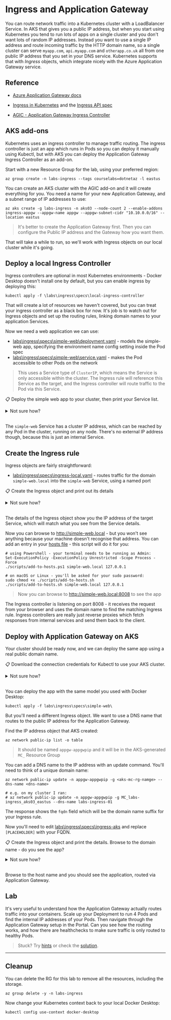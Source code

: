 # Ingress and Application Gateway

You can route network traffic into a Kubernetes cluster with a LoadBalancer Service. In AKS that gives you a public IP address, but when you start using Kubernetes you tend to run lots of apps on a single cluster and you don't want lots of random IP addresses. Instead you want to use a single IP address and route incoming traffic by the HTTP domain name, so a single cluster can serve `myapp.com`, `api.myapp.com` and `otherapp.co.uk` all from one public IP address that you set in your DNS service. Kubernetes supports that with _Ingress_ objects, which integrate nicely with the Azure Application Gateway service.

## Reference

- [Azure Application Gateway docs](https://docs.microsoft.com/en-gb/azure/application-gateway/)

- [Ingress in Kubernetes](https://kubernetes.io/docs/concepts/services-networking/ingress/) and the [Ingress API spec](https://kubernetes.io/docs/reference/generated/kubernetes-api/v1.20/#ingress-v1-networking-k8s-io)

- [AGIC - Application Gateway Ingress Controller](https://docs.microsoft.com/en-us/azure/application-gateway/ingress-controller-overview)

## AKS add-ons

Kubernetes uses an ingress controller to manage traffic routing. The ingress controller is just an app which runs in Pods so you can deploy it manually using Kubectl, but with AKS you can deploy the Application Gateway Ingress Controller as an add-on. 

Start with a new Resource Group for the lab, using your preferred region:

```
az group create -n labs-ingress --tags courselabs=dotnetaz -l eastus
```

You can create an AKS cluster with the AGIC add-on and it will create everything for you. You need a name for your new Application Gateway, and a subnet range of IP addresses to use:

```
az aks create -g labs-ingress -n aks03 --node-count 2 --enable-addons ingress-appgw --appgw-name appgw --appgw-subnet-cidr "10.10.0.0/16" --location eastus
```

> It's better to create the Application Gateway first. Then you can configure the Public IP address and the Gateway how you want them.

That will take a while to run, so we'll work with Ingress objects on our local cluster while it's going.

## Deploy a local Ingress Controller

Ingress controllers are optional in most Kubernetes environments - Docker Desktop doesn't install one by default, but you can enable ingress by deploying this:

```
kubectl apply -f \labs\ingress\specs\local-ingress-controller
```

That will create a lot of resources we haven't covered, but you can treat your ingress controller as a black box for now. It's job is to watch out for Ingress objects and set up the routing rules, linking domain names to your application Services.

Now we need a web application we can use:

- [labs\ingress\specs\simple-web\deployment.yaml](./specs/simple-web/deployment.yaml) - models the simple-web app, specifying the environment name config setting inside the Pod spec
- [labs\ingress\specs\simple-web\service.yaml](./specs/simple-web/service.yaml) - makes the Pod accessible to other Pods on the network

> This uses a Service type of `ClusterIP`, which means the Service is only accessible within the cluster. The Ingress rule will reference this Service as the target, and the Ingress controller will route traffic to the Pod via this Service.


📋 Deploy the simple web app to your cluster, then print your Service list.

<details>
  <summary>Not sure how?</summary>

The YAML files are all in the same folder:

```
kubectl apply -f labs\ingress\specs\simple-web\
```

Run this to show your Services:

```
kubectl get services
```

</details><br/>

The `simple-web` Service has a cluster IP address, which can be reached by any Pod in the cluster, running on any node. There's no external IP address though, because this is just an internal Service.

## Create the Ingress rule

Ingress objects are fairly straightforward:

- [labs\ingress\specs\ingress-local.yaml](./specs/ingress-local.yaml) - routes traffic for the domain `simple-web.local` into the `simple-web` Service, using a named port

📋 Create the Ingress object and print out its details

<details>
  <summary>Not sure how?</summary>

It's the same `apply` command for all resources:

```
kubectl apply -f labs\ingress\specs\ingress-local.yaml
```

And you can print the details of the object with:

```
kubectl get ingress

kubectl describe ingress simple-web
```

</details><br/>

The details of the Ingress object show you the IP address of the target Service, which will match what you see from the Service details.

Now you can browse to http://simple-web.local - but you won't see anything because your machine doesn't recognise that address. You can add an entry in your [hosts file](https://en.wikipedia.org/wiki/Hosts_(file)) - this script will do it for you:

```
# using Powershell - your terminal needs to be running as Admin:
Set-ExecutionPolicy -ExecutionPolicy Unrestricted -Scope Process -Force
./scripts/add-to-hosts.ps1 simple-web.local 127.0.0.1

# on macOS or Linux - you'll be asked for your sudo password:
sudo chmod +x ./scripts/add-to-hosts.sh
./scripts/add-to-hosts.sh simple-web.local 127.0.0.1
```

> Now you can browse to http://simple-web.local:8008 to see the app

The Ingress controller is listening on port 8008 - it receives the request from your browser and uses the domain name to find the matching Ingress rule. Ingress controllers are really just reverse proxies which fetch responses from internal services and send them back to the client.

## Deploy with Application Gateway on AKS

Your cluster should be ready now, and we can deploy the same app using a real public domain name.

📋 Download the connection credentials for Kubectl to use your AKS cluster.

<details>
  <summary>Not sure how?</summary>

This command creates the Kubectl context and sets it as the current one:

```
az aks get-credentials -g labs-ingress -n aks03
```

It's always a good idea to list the nodes, to check you're using the right cluster:

```
kubectl get nodes
```

</details><br/>

You can deploy the app with the same model you used with Docker Desktop:

```
kubectl apply -f labs\ingress\specs\simple-web\
```

But you'll need a different Ingress object. We want to use a DNS name that routes to the public IP address for the Application Gateway.

Find the IP address object that AKS created:

```
az network public-ip list -o table
```

> It should be named `appgw-appgwpip` and it will be in the AKS-generated `MC_` Resource Group

You can add a DNS name to the IP address with an update command. You'll need to think of a unique domain name:

```
az network public-ip update -n appgw-appgwpip -g <aks-mc-rg-namge> --dns-name <dns-name>

# e.g. on my cluster I ran:
# az network public-ip update -n appgw-appgwpip -g MC_labs-ingress_aks03_eastus --dns-name labs-ingress-01
```

The response shows the `fqdn` field which will be the domain name suffix for your Ingress rule.

Now you'll need to edit [labs\ingress\specs\ingress-aks](labs\ingress\specs\ingress-aks.yaml) and replace `[PLACEHOLDER]` with your FQDN.

📋 Create the Ingress object and print the details. Browse to the domain name - do you see the app?

<details>
  <summary>Not sure how?</summary>


Make sure you've set your own DNS name in the YAML and then apply it:

```
kubectl apply -f labs\ingress\specs\ingress-aks.yaml
```

Your Ingress object should show the DNS name and the public IP address:

```
kubectl get ingress
```

</details><br/>

Browse to the host name and you should see the application, routed via Application Gateway.

## Lab

It's very useful to understand how the Application Gateway actually routes traffic into your containers. Scale up your Deployment to run 4 Pods and find the internal IP addresses of your Pods. Then navigate through the Application Gateway setup in the Portal. Can you see how the routing works, and how there are healthchecks to make sure traffic is only routed to healthy Pods.

> Stuck? Try [hints](hints.md) or check the [solution](solution.md).

___

## Cleanup

You can delete the RG for this lab to remove all the resources, including the storage.

```
az group delete -y -n labs-ingress
```

Now change your Kubernetes context back to your local Docker Desktop:

```
kubectl config use-context docker-desktop
```